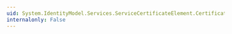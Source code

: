 ```yaml
---
uid: System.IdentityModel.Services.ServiceCertificateElement.CertificateReference
internalonly: False
---
```

